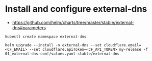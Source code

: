 # Install and configure external-dns

* https://github.com/helm/charts/tree/master/stable/external-dns#parameters

```
kubectl create namespace external-dns

helm upgrade --install -n external-dns --set cloudflare.email=<CF_EMAIL> --set cloudflare.apiToken=<CF_API_TOKEN> my-release -f 01_external-dns-conf/values.yaml stable/external-dns
```



